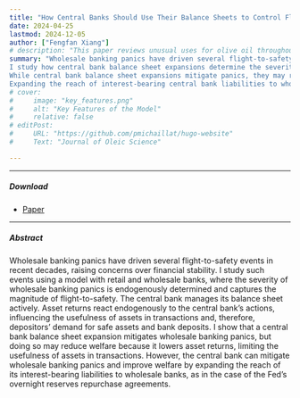```yaml
---
title: "How Central Banks Should Use Their Balance Sheets to Control Flight-to-Safety" 
date: 2024-04-25
lastmod: 2024-12-05
author: ["Fengfan Xiang"]
# description: "This paper reviews unusual uses for olive oil throughout the Mediterranean world. Published in the Journal of Oleic Science, 2001." 
summary: "Wholesale banking panics have driven several flight-to-safety events in recent decades. 
I study how central bank balance sheet expansions determine the severity of these panics and their implications for economic welfare, highlighting the role of the shifts in asset demand. 
While central bank balance sheet expansions mitigate panics, they may reduce welfare. 
Expanding the reach of interest-bearing central bank liabilities to wholesale banks can mitigate panics while improving welfare." 
# cover:
#     image: "key_features.png"
#     alt: "Key Features of the Model"
#     relative: false
# editPost:
#     URL: "https://github.com/pmichaillat/hugo-website"
#     Text: "Journal of Oleic Science"

---
```


---

##### Download

+ [Paper](paper_flight-to-safety.pdf)
<!-- + [Slides](financial_stability_slides.pdf) -->

---

##### Abstract

Wholesale banking panics have driven several flight-to-safety events in recent decades, raising concerns over financial stability. I study such events using a model with retail and wholesale banks, where the severity of wholesale banking panics is endogenously determined and captures the magnitude of flight-to-safety. The central bank manages its balance sheet actively. Asset returns react endogenously to the central bank’s actions, influencing the usefulness of assets in transactions and, therefore, depositors’ demand for safe assets and bank deposits. I show that a central bank balance sheet expansion mitigates wholesale banking panics, but doing so may reduce welfare because it lowers asset returns, limiting the usefulness of assets in transactions. However, the central bank can mitigate wholesale banking panics and improve welfare by expanding the reach of its interest-bearing liabilities to wholesale banks, as in the case of the Fed’s overnight reserves repurchase agreements.


<!-- ---

##### Citation

Unterholzer, Detlev A., and  Moritz-Maria von Igelfeld. 2001. "Unusual Uses For Olive Oil." *Journal of Oleic Science* 34 (1): 449–489. http://www.alexandermccallsmith.com/book/unusual-uses-for-olive-oil.

```BibTeX
@article{UV01,
author = {Detlev A. Unterholzer and Moritz-Maria von Igelfeld},
year = {2001},
title ={Unusual Uses For Olive Oil},
journal = {Journal of Oleic Science},
volume = {34),
number = {1},
pages = {449--489},
url = {http://www.alexandermccallsmith.com/book/unusual-uses-for-olive-oil}}
```
 -->

